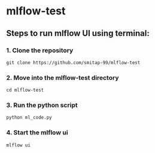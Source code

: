 # mlflow-test
## Steps to run mlflow UI using terminal:     
### 1. Clone the repository
    git clone https://github.com/smitap-99/mlflow-test      
### 2. Move into the mlflow-test directory     
    cd mlflow-test
### 3. Run the python script      
    python ml_code.py
### 4. Start the mlflow ui
    mlflow ui
